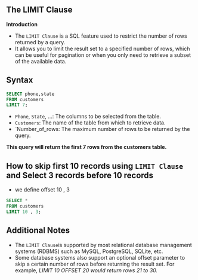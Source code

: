 ## The LIMIT Clause 

**Introduction**

- The `LIMIT Clause` is a SQL feature used to restrict the number of rows returned by a query.
- It allows you to limit the result set to a specified number of rows, which can be useful for pagination or when you only need to 
  retrieve a subset of the available data.

## Syntax
 ```sql
 SELECT phone,state
 FROM customers 
 LIMIT 7;
 ```
- `Phone`, `State`, ...: The columns to be selected from the table.
- `Customers`: The name of the table from which to retrieve data.
- `Number_of_rows: The maximum number of rows to be returned by the query.

**This query will return the first 7 rows from the customers table.**
  
## How to skip first 10 records using `LIMIT Clause` and Select 3 records before 10 records

 - we define offset 10 , 3
 
 ```sql
 SELECT *  
 FROM customers
 LIMIT 10 , 3;
 ```
## Additional Notes
- The `LIMIT Clause`is supported by most relational database management systems (RDBMS) such as MySQL, PostgreSQL, SQLite, etc.
- Some database systems also support an optional offset parameter to skip a certain number of rows before returning the result set. For 
  example, *LIMIT 10 OFFSET 20 would return rows 21 to 30.*


